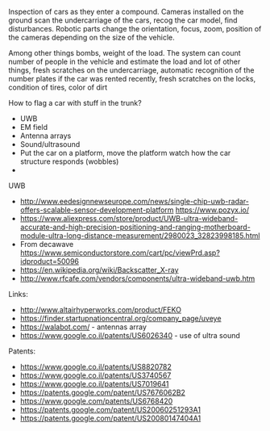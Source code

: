 
Inspection of  cars as they enter a compound. Cameras installed on the ground scan the undercarriage of the cars, recog the car model, find disturbances. Robotic parts change the orientation, focus, zoom, position of the cameras depending on the size of the vehicle.


Among other things bombs, weight of the load. The system can count number of people in the vehicle and estimate the load and lot of other things, fresh scratches on the undercarriage, automatic recognition of the number plates if the car was rented recently, fresh scratches on the locks, condition of tires, color of dirt

How to flag a car with stuff in the trunk?  

*  UWB
*  EM field
*  Antenna arrays
*  Sound/ultrasound
*  Put the car on a platform, move the platform watch how the car structure responds (wobbles)
*  

UWB

*  http://www.eedesignnewseurope.com/news/single-chip-uwb-radar-offers-scalable-sensor-development-platform https://www.pozyx.io/
*  https://www.aliexpress.com/store/product/UWB-ultra-wideband-accurate-and-high-precision-positioning-and-ranging-motherboard-module-ultra-long-distance-measurement/2980023_32823998185.html
*  From decawave https://www.semiconductorstore.com/cart/pc/viewPrd.asp?idproduct=50096
*  https://en.wikipedia.org/wiki/Backscatter_X-ray
*  http://www.rfcafe.com/vendors/components/ultra-wideband-uwb.htm

Links:

* http://www.altairhyperworks.com/product/FEKO
* https://finder.startupnationcentral.org/company_page/uveye
* https://walabot.com/  - antennas array
* https://www.google.co.il/patents/US6026340  - use of ultra sound

Patents:

* https://www.google.co.il/patents/US8820782
* https://www.google.co.il/patents/US3740567
* https://www.google.co.il/patents/US7019641
* https://patents.google.com/patent/US7676062B2
* https://www.google.com/patents/US6768420
* https://patents.google.com/patent/US20060251293A1
* https://patents.google.com/patent/US20080147404A1
